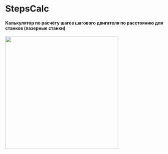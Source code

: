 # StepsCalc

#### Калькулятор по расчёту шагов шагового двигателя по расстоянию для станков (лазерные станки)

[<img src="https://user-images.githubusercontent.com/3010487/232477519-3cd35537-6a11-498f-a9f4-b823a1595cfb.jpg" height="360" />](https://user-images.githubusercontent.com/3010487/232477519-3cd35537-6a11-498f-a9f4-b823a1595cfb.jpg)
